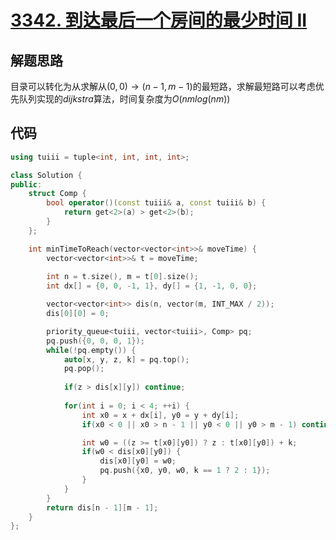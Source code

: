 # [3342. 到达最后一个房间的最少时间 II](https://leetcode.cn/problems/find-minimum-time-to-reach-last-room-ii/)

## 解题思路

目录可以转化为从求解从$(0, 0) \to (n - 1, m - 1)$的最短路，求解最短路可以考虑优先队列实现的$dijkstra$算法，时间复杂度为$O(nmlog(nm))$

## 代码

```cpp
using tuiii = tuple<int, int, int, int>;

class Solution {
public:
    struct Comp {
        bool operator()(const tuiii& a, const tuiii& b) {
            return get<2>(a) > get<2>(b);
        }
    };

    int minTimeToReach(vector<vector<int>>& moveTime) {
        vector<vector<int>>& t = moveTime;
        
        int n = t.size(), m = t[0].size();
        int dx[] = {0, 0, -1, 1}, dy[] = {1, -1, 0, 0};

        vector<vector<int>> dis(n, vector(m, INT_MAX / 2));
        dis[0][0] = 0;

        priority_queue<tuiii, vector<tuiii>, Comp> pq;
        pq.push({0, 0, 0, 1});
        while(!pq.empty()) {
            auto[x, y, z, k] = pq.top();
            pq.pop();
            
            if(z > dis[x][y]) continue;
            
            for(int i = 0; i < 4; ++i) {
                int x0 = x + dx[i], y0 = y + dy[i];
                if(x0 < 0 || x0 > n - 1 || y0 < 0 || y0 > m - 1) continue;

                int w0 = ((z >= t[x0][y0]) ? z : t[x0][y0]) + k;
                if(w0 < dis[x0][y0]) {
                    dis[x0][y0] = w0;
                    pq.push({x0, y0, w0, k == 1 ? 2 : 1});
                }
            }
        }
        return dis[n - 1][m - 1];
    }
};
```
